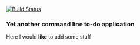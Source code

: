 [![Build Status](https://travis-ci.org/rideg/yact.svg?branch=master)](https://travis-ci.org/rideg/yact)

### Yet another command line to-do application

Here I would **like** to add some stuff
